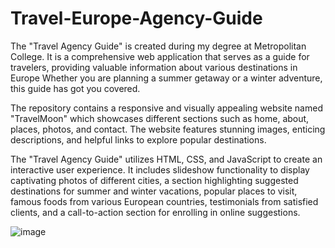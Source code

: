 # Travel-Europe-Agency-Guide
The "Travel Agency Guide" is created during my degree at Metropolitan College. It is a comprehensive web application that serves as a guide for travelers, providing valuable information about various destinations in Europe Whether you are planning a summer getaway or a winter adventure, this guide has got you covered.

The repository contains a responsive and visually appealing website named "TravelMoon" which showcases different sections such as home, about, places, photos, and contact. The website features stunning images, enticing descriptions, and helpful links to explore popular destinations.

The "Travel Agency Guide" utilizes HTML, CSS, and JavaScript to create an interactive user experience. It includes slideshow functionality to display captivating photos of different cities, a section highlighting suggested destinations for summer and winter vacations, popular places to visit, famous foods from various European countries, testimonials from satisfied clients, and a call-to-action section for enrolling in online suggestions.




![image](https://github.com/bahaseline/Travel-Europe-Agency-Guide/assets/117291953/378feb08-06fe-4ce7-b9a9-83c8c1769341)
